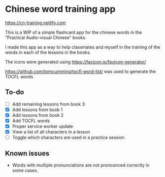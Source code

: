 # Chinese word training app

https://cn-training.netlify.com

This is a WIP of a simple flashcard app for the chinese words in the "Practical Audio-visual Chinese" books.

I made this app as a way to help classmates and myself in the training of the words in each of the lessons in the books.

The icons were generated using https://favicon.io/favicon-generator/

https://github.com/tomcumming/tocfl-word-list/ was used to generate the TOCFL words

## To-do

- [ ] Add remaining lessons from book 3
- [x] Add lessons from book 1
- [x] Add lessons from book 2
- [x] Add TOCFL words
- [x] Proper service worker update
- [x] View a list of all characters in a lesson
- [ ] Toggle which characters are used in a practice session

## Known issues

- Words with multiple pronunciations are not pronounced correctly in some cases.
